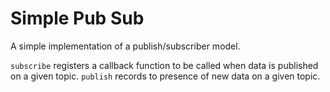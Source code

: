 # Simple Pub Sub

A simple implementation of a publish/subscriber model.

`subscribe` registers a callback function to be called when data is published on a given topic.
`publish` records to presence of new data on a given topic.
